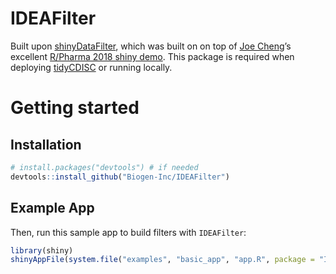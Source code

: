 
# IDEAFilter

Built upon [shinyDataFilter](https://github.com/dgkf/shinyDataFilter),
which was built on on top of [Joe Cheng](https://github.com/jcheng5)’s
excellent [R/Pharma 2018 shiny
demo](https://github.com/jcheng5/rpharma-demo). This package is required
when deploying [tidyCDISC](https://github.com/Biogen-Inc/tidyCDISC) or
running locally.

# Getting started

## Installation

``` r
# install.packages("devtools") # if needed
devtools::install_github("Biogen-Inc/IDEAFilter")
```

## Example App

Then, run this sample app to build filters with `IDEAFilter`:

``` r
library(shiny)
shinyAppFile(system.file("examples", "basic_app", "app.R", package = "IDEAFilter"))
```
